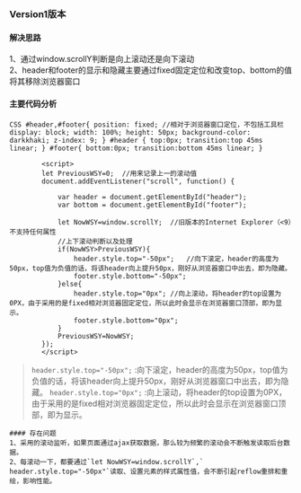 ### Version1版本
#### 解决思路
1、通过window.scrollY判断是向上滚动还是向下滚动  
2、header和footer的显示和隐藏主要通过fixed固定定位和改变top、bottom的值将其移除浏览器窗口
#### 主要代码分析
``CSS
        #header,#footer{
            position: fixed; //相对于浏览器窗口定位，不包括工具栏
            display: block;
            width: 100%;
            height: 50px;
            background-color: darkkhaki;
            z-index: 9;
        }
        #header {
            top:0px;
            transition:top 45ms linear;
        }
        #footer{
            bottom:0px;
            transition:bottom 45ms linear;
        }
``
```JS
        <script>
        let PreviousWSY=0;  //用来记录上一的滚动值
        document.addEventListener("scroll", function() {

            var header = document.getElementById("header");
            var bottom = document.getElementById("footer");

            let NowWSY=window.scrollY;  //旧版本的Internet Explorer（<9）不支持任何属性
            //上下滚动判断以及处理
            if(NowWSY>PreviousWSY){  
                header.style.top="-50px";   //向下滚定，header的高度为50px，top值为负值的话，将该header向上提升50px，刚好从浏览器窗口中出去，即为隐藏。
                footer.style.bottom="-50px";  
            }else{
                header.style.top="0px"; //向上滚动，将header的top设置为0PX，由于采用的是fixed相对浏览器固定定位，所以此时会显示在浏览器窗口顶部，即为显示。
                footer.style.bottom="0px";
            }
            PreviousWSY=NowWSY;
        });
        </script>
```
> `header.style.top="-50px";` :向下滚定，header的高度为50px，top值为负值的话，将该header向上提升50px，刚好从浏览器窗口中出去，即为隐藏。
  `header.style.top="0px";` :向上滚动，将header的top设置为0PX，由于采用的是fixed相对浏览器固定定位，所以此时会显示在浏览器窗口顶部，即为显示。
```
#### 存在问题
1、采用的滚动监听，如果页面通过ajax获取数据，那么较为频繁的滚动会不断触发读取后台数据。  
2、每滚动一下，都要通过`let NowWSY=window.scrollY`,` header.style.top="-50px"`读取、设置元素的样式属性值，会不断引起reflow重排和重绘，影响性能。

